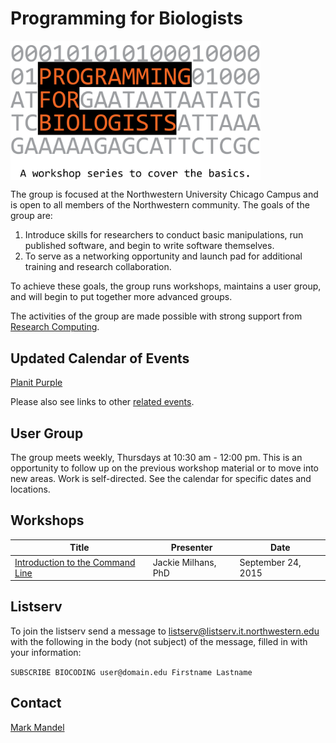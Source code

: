 # Programming for Biologists

<img src="images/pfb-logo.png" alt="Programming for Biologists Logo" width="400" align="center">

The group is focused at the Northwestern University Chicago Campus and is open to all members of the Northwestern community. The goals of the group are:

1. Introduce skills for researchers to conduct basic manipulations, run published software, and begin to write software themselves.
2. To serve as a networking opportunity and launch pad for additional training and research collaboration.

To achieve these goals, the group runs workshops, maintains a user group, and will begin to put together more advanced groups.

The activities of the group are made possible with strong support from [Research Computing](http://www.it.northwestern.edu/research/).

## Updated Calendar of Events

[Planit Purple](http://planitpurple.northwestern.edu/calendar/4084)

Please also see links to other [related events](related.md).

## User Group

The group meets weekly, Thursdays at 10:30 am - 12:00 pm. This is an opportunity to follow up on the previous workshop material or to move into new areas. Work is self-directed. See the calendar for specific dates and locations.

## Workshops

| Title | Presenter | Date |
| ----- | --------- | ---- |
| [Introduction to the Command Line](workshops/command-line-2015-09-24.md) | Jackie Milhans, PhD | September 24, 2015 |

## Listserv

To join the listserv send a message to listserv@listserv.it.northwestern.edu with the following in the body (not subject) of the message, filled in with your information:

`SUBSCRIBE BIOCODING user@domain.edu Firstname Lastname`

## Contact

[Mark Mandel](m-mandel@northwestern.edu)
